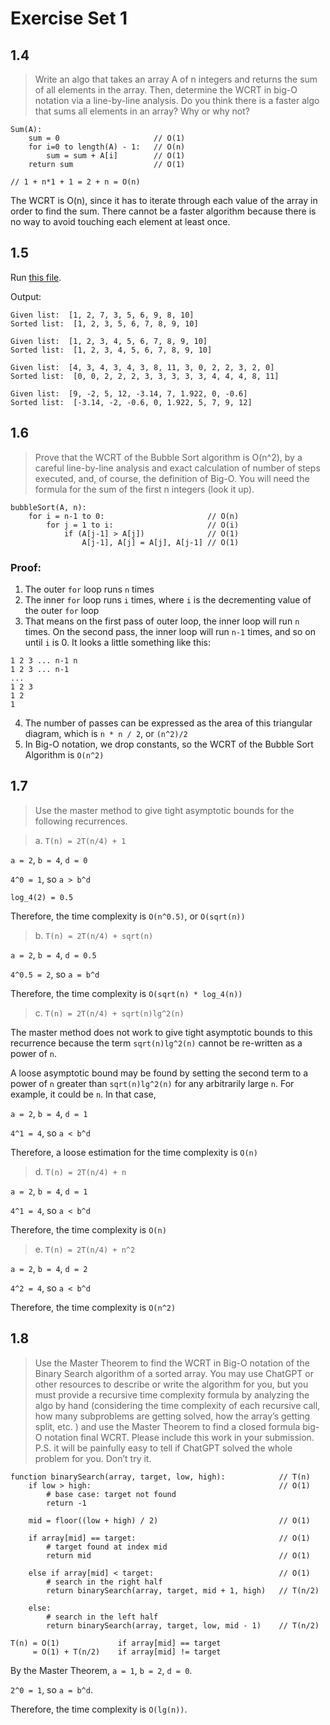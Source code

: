 # Exercise Set 1

## 1.4
> Write an algo that takes an array A of n integers and returns the sum of all
 elements in the array.  Then, determine the WCRT in big-O notation via a 
 line-by-line analysis.  Do you think there is a faster algo that sums all elements 
 in an array?  Why or why not?

```
Sum(A):
    sum = 0                     // O(1)
    for i=0 to length(A) - 1:   // O(n)
        sum = sum + A[i]        // O(1)
    return sum                  // O(1)

// 1 + n*1 + 1 = 2 + n = O(n)
```
The WCRT is O(n), since it has to iterate through each value of the array in order
to find the sum. There cannot be a faster algorithm because there is no way to avoid 
touching each element at least once.

## 1.5
Run [this file](merge_sort.py).

Output:
```
Given list:  [1, 2, 7, 3, 5, 6, 9, 8, 10]
Sorted list:  [1, 2, 3, 5, 6, 7, 8, 9, 10]

Given list:  [1, 2, 3, 4, 5, 6, 7, 8, 9, 10]
Sorted list:  [1, 2, 3, 4, 5, 6, 7, 8, 9, 10]

Given list:  [4, 3, 4, 3, 4, 3, 8, 11, 3, 0, 2, 2, 3, 2, 0]
Sorted list:  [0, 0, 2, 2, 2, 3, 3, 3, 3, 3, 4, 4, 4, 8, 11]

Given list:  [9, -2, 5, 12, -3.14, 7, 1.922, 0, -0.6]
Sorted list:  [-3.14, -2, -0.6, 0, 1.922, 5, 7, 9, 12]
```

## 1.6
> Prove that the WCRT of the Bubble Sort algorithm is O(n^2), by a careful 
line-by-line analysis and exact calculation of number of steps executed, and, of 
course, the definition of Big-O.  You will need the formula for the sum of the first 
n integers (look it up).

```
bubbleSort(A, n):
    for i = n-1 to 0:                       // O(n)
        for j = 1 to i:                     // O(i)
            if (A[j-1] > A[j])              // O(1)
                A[j-1], A[j] = A[j], A[j-1] // O(1)
```
### Proof:
1. The outer `for` loop runs `n` times
2. The inner `for` loop runs `i` times, where `i` is the decrementing 
value of the outer `for` loop
3. That means on the first pass of outer loop, the inner loop will run 
`n` times. On the second pass, the inner loop will run `n-1` times, 
and so on until `i` is 0. It looks a little something like this:
```
1 2 3 ... n-1 n
1 2 3 ... n-1
...
1 2 3
1 2
1
```
4. The number of passes can be expressed as the area of this 
triangular diagram, which is `n * n / 2`, or `(n^2)/2`
5. In Big-O notation, we drop constants, so the WCRT of the Bubble 
Sort Algorithm is `O(n^2)`

## 1.7
> Use the master method to give tight asymptotic bounds for the following 
recurrences.

> a. `T(n) = 2T(n/4) + 1`

`a = 2`, `b = 4`, `d = 0`

`4^0 = 1`, so `a > b^d`

`log_4(2) = 0.5`

Therefore, the time complexity is `O(n^0.5)`, or `O(sqrt(n))`

> b. `T(n) = 2T(n/4) + sqrt(n)`

`a = 2`, `b = 4`, `d = 0.5`

`4^0.5 = 2`, so `a = b^d`

Therefore, the time complexity is `O(sqrt(n) * log_4(n))`

> c. `T(n) = 2T(n/4) + sqrt(n)lg^2(n)`

The master method does not work to give tight asymptotic bounds to this
recurrence because the term `sqrt(n)lg^2(n)` cannot be re-written as a
power of `n`.

A loose asymptotic bound may be found by setting the second term to a
power of `n` greater than `sqrt(n)lg^2(n)` for any arbitrarily large
`n`. For example, it could be `n`. In that case,

`a = 2`, `b = 4`, `d = 1`

`4^1 = 4`, so `a < b^d`

Therefore, a loose estimation for the time complexity is `O(n)`

> d. `T(n) = 2T(n/4) + n`

`a = 2`, `b = 4`, `d = 1`

`4^1 = 4`, so `a < b^d`

Therefore, the time complexity is `O(n)`

> e. `T(n) = 2T(n/4) + n^2`

`a = 2`, `b = 4`, `d = 2`

`4^2 = 4`, so `a < b^d`

Therefore, the time complexity is `O(n^2)`

## 1.8
> Use the Master Theorem to find the WCRT in Big-O notation of the Binary Search 
algorithm of a sorted array.  You may use ChatGPT or other resources to describe or 
write the algorithm for you, but you must provide a recursive time complexity 
formula by analyzing the algo by hand (considering the time complexity of each 
recursive call, how many subproblems are getting solved, how the array’s getting 
split, etc. ) and use the Master Theorem to find a closed formula big-O notation 
final WCRT.  Please include this work in your submission. P.S. it will be painfully 
easy to tell if ChatGPT solved the whole problem for you.  Don’t try it.

```
function binarySearch(array, target, low, high):            // T(n)
    if low > high:                                          // O(1)
        # base case: target not found
        return -1
    
    mid = floor((low + high) / 2)                           // O(1)
    
    if array[mid] == target:                                // O(1)
        # target found at index mid
        return mid                                          // O(1)
    
    else if array[mid] < target:                            // O(1)
        # search in the right half
        return binarySearch(array, target, mid + 1, high)   // T(n/2)
    
    else:
        # search in the left half
        return binarySearch(array, target, low, mid - 1)    // T(n/2)
```

```
T(n) = O(1)             if array[mid] == target
     = O(1) + T(n/2)    if array[mid] != target
```
By the Master Theorem, `a = 1`, `b = 2`, `d = 0`.

`2^0 = 1`, so `a = b^d`.

Therefore, the time complexity is `O(lg(n))`.
